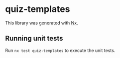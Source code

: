 # quiz-templates

This library was generated with [Nx](https://nx.dev).

## Running unit tests

Run `nx test quiz-templates` to execute the unit tests.
